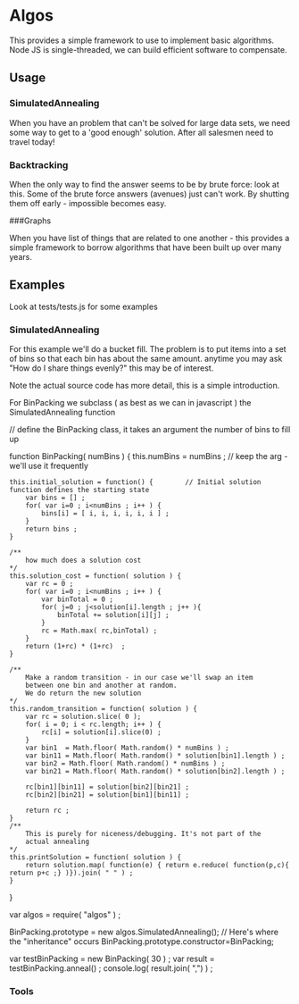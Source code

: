 

# Algos

This provides a simple framework to use to implement basic algorithms. Node JS is single-threaded, we
can build efficient software to compensate.


## Usage

### SimulatedAnnealing

When you have an problem that can't be solved for large data sets, we need some way to get to a 'good enough'
solution. After all salesmen need to travel today!

### Backtracking
 
When the only way to find the answer seems to be by brute force: look at this. Some of the brute
force answers (avenues) just can't work. By shutting them off early - impossible becomes easy.

###Graphs

When you have list of things that are related to one another - this provides a simple framework
to borrow algorithms that have been built up over many years. 
 
## Examples

Look at tests/tests.js for some examples

### SimulatedAnnealing
For this example we'll do a bucket fill. The problem is to put items into a set of bins  so that each 
bin has about the same amount. anytime you may ask "How do I share things evenly?" this may be of interest.

Note the actual source code has more detail, this is a simple introduction.

For BinPacking we subclass ( as best as we can in javascript ) the SimulatedAnnealing function

// define the BinPacking class, it takes an argument the number of bins to fill up

function BinPacking( numBins ) {
	this.numBins = numBins ;						// keep the arg - we'll use it frequently 
	
	this.initial_solution = function() {		// Initial solution function defines the starting state
		var bins = [] ;
		for( var i=0 ; i<numBins ; i++ ) {
			bins[i] = [ i, i, i, i, i, i ] ;
		}
		return bins ;
	}
	
	/**
		how much does a solution cost
	*/
	this.solution_cost = function( solution ) {		
		var rc = 0 ;
		for( var i=0 ; i<numBins ; i++ ) {
			var binTotal = 0 ;
			for( j=0 ; j<solution[i].length ; j++ ){
				binTotal += solution[i][j] ;
			}
			rc = Math.max( rc,binTotal) ;
		}
		return (1+rc) * (1+rc)  ;
	}
	
	/**
		Make a random transition - in our case we'll swap an item
		between one bin and another at random. 
		We do return the new solution
	*/
	this.random_transition = function( solution ) {
		var rc = solution.slice( 0 );
        for( i = 0; i < rc.length; i++ ) {
            rc[i] = solution[i].slice(0) ;
        }
		var bin1  = Math.floor( Math.random() * numBins ) ;
		var bin11 = Math.floor( Math.random() * solution[bin1].length ) ;
		var bin2 = Math.floor( Math.random() * numBins ) ;
		var bin21 = Math.floor( Math.random() * solution[bin2].length ) ;

		rc[bin1][bin11] = solution[bin2][bin21] ;
		rc[bin2][bin21] = solution[bin1][bin11] ;
		
		return rc ;
	}
	/**
		This is purely for niceness/debugging. It's not part of the
		actual annealing
	*/
	this.printSolution = function( solution ) {
		return solution.map( function(e) { return e.reduce( function(p,c){ return p+c ;} )}).join( " " ) ;
	}
}

var algos = require( "algos" ) ;

BinPacking.prototype = new algos.SimulatedAnnealing();  // Here's where the "inheritance" occurs 
BinPacking.prototype.constructor=BinPacking;       		

var testBinPacking = new BinPacking( 30 ) ;
var result = testBinPacking.anneal()  ;
console.log( result.join( ",") ) ; 


### Tools

